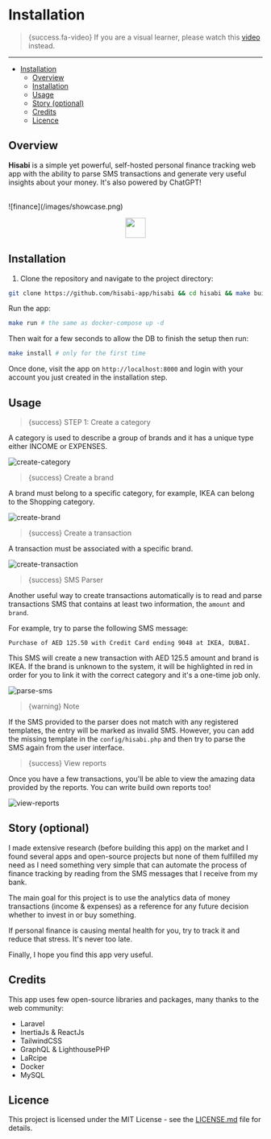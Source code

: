 # Installation

> {success.fa-video} If you are a visual learner, please watch this [video](https://www.youtube.com/watch?v=kfwcMdlFn9o&list=PLw5MK6ws-o1_rNobmZCmnH5G11vwCiKKk&ab_channel=ILoveMathAcademy) instead.

---

- [Installation](#installation)
  - [Overview](#overview)
  - [Installation](#installation-1)
  - [Usage](#usage)
  - [Story (optional)](#story-optional)
  - [Credits](#credits)
  - [Licence](#licence)

<a name="overview"></a>
## Overview 

**Hisabi** is a simple yet powerful, self-hosted personal finance tracking web app with the ability to parse SMS transactions and generate very useful insights about your money. It's also powered by ChatGPT!

<br/>
![finance](/images/showcase.png)
<p align="center"><a href="https://www.youtube.com/watch?v=kfwcMdlFn9o&list=PLw5MK6ws-o1_rNobmZCmnH5G11vwCiKKk&ab_channel=ILoveMathAcademy" target="__blank"><img style="height: 40px" src="/images/video.png" /></a></p>

<a name="installation"></a>
## Installation

1. Clone the repository and navigate to the project directory:

```bash
git clone https://github.com/hisabi-app/hisabi && cd hisabi && make build
```

Run the app:

```bash
make run # the same as docker-compose up -d 
```

Then wait for a few seconds to allow the DB to finish the setup then run:

```bash
make install # only for the first time
```

Once done, visit the app on `http://localhost:8000` and login with your account you just created in the installation step.

<a name="usage"></a>
## Usage

>{success} STEP 1: Create a category

A category is used to describe a group of brands and it has a unique type either INCOME or EXPENSES.

![create-category](/images/create-category.png)

>{success} Create a brand

A brand must belong to a specific category, for example, IKEA can belong to the Shopping category.

![create-brand](/images/create-brand.png)

>{success} Create a transaction

A transaction must be associated with a specific brand.

![create-transaction](/images/create-transaction.png)

>{success} SMS Parser

Another useful way to create transactions automatically is to read and parse transactions SMS that contains at least two information, the `amount` and `brand`.

For example, try to parse the following SMS message:

```text
Purchase of AED 125.50 with Credit Card ending 9048 at IKEA, DUBAI.
```

This SMS will create a new transaction with AED 125.5 amount and brand is IKEA. If the brand is unknown to the system, it will be highlighted in red in order for you to link it with the correct category and it's a one-time job only.

![parse-sms](/images/parse-sms.png)

>{warning} Note

If the SMS provided to the parser does not match with any registered templates, the entry will be marked as invalid SMS. However, you can add the missing template in the `config/hisabi.php` and then try to parse the SMS again from the user interface.

>{success} View reports

Once you have a few transactions, you'll be able to view the amazing data provided by the reports. You can write build own reports too!

![view-reports](/images/view-reports.png)

<a name="story"></a>
## Story (optional)

I made extensive research (before building this app) on the market and I found several apps and open-source projects but none of them fulfilled my need as I need something very simple that can automate the process of finance tracking by reading from the SMS messages that I receive from my bank. 


The main goal for this project is to use the analytics data of money transactions (income & expenses) as a reference for any future decision whether to invest in or buy something. 

If personal finance is causing mental health for you, try to track it and reduce that stress. It's never too late.

Finally, I hope you find this app very useful.

<a name="credits"></a>
## Credits

This app uses few open-source libraries and packages, many thanks to the web community:

- Laravel
- InertiaJs & ReactJs
- TailwindCSS
- GraphQL & LighthousePHP
- LaRcipe
- Docker
- MySQL

<a name="licence"></a>
## Licence

This project is licensed under the MIT License - see the [LICENSE.md](https://github.com/hisabi-app/hisabi/blob/main/LICENSE) file for details.
